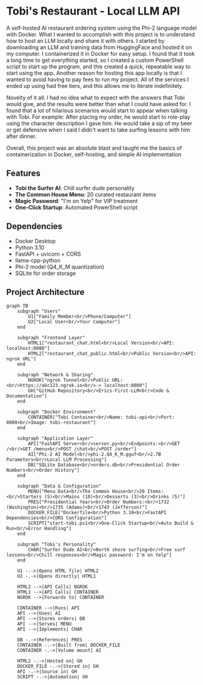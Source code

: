 # Tobi's Restaurant - Local LLM API

A self-hosted AI restaurant ordering system using the Phi-2 language model with Docker.
What I wanted to accomplish with this project is to understand how to host an LLM locally and share it with others. I started by downloading an LLM and training data from HuggingFace and hosted it on my computer. I containerized it in Docker for easy setup. I found that it took a long time to get everything started, so I created a custom PowerShell script to start up the program, and this created a quick, repeatable way to start using the app. Another reason for hosting this app locally is that I wanted to avoid having to pay fees to run my project. All of the services I ended up using had free tiers, and this allows me to iterate indefinitely.

Novelty of it all:
I had no idea what to expect with the answers that Tobi would give, and the results were better than what I could have asked for. I found that a lot of hilarious scenarios would start to appear when talking with Tobi. For example: After placing my order, he would start to role-play using the character description I gave him. He would take a sip of my beer or get defensive when I said I didn't want to take surfing lessons with him after dinner.

Overall, this project was an absolute blast and taught me the basics of containerization in Docker, self-hosting, and simple AI implementation
## Features

- **Tobi the Surfer AI**: Chill surfer dude personality
- **The Common House Menu**: 20 curated restaurant items
- **Magic Password**: "I'm on Yelp" for VIP treatment
- **One-Click Startup**: Automated PowerShell script

## Dependencies

- Docker Desktop
- Python 3.10
- FastAPI + uvicorn + CORS
- llama-cpp-python
- Phi-2 model (Q4_K_M quantization)
- SQLite for order storage

## Project Architecture

```mermaid
graph TB
    subgraph "Users"
        U1["Family Member<br/>Phone/Computer"]
        U2["Local User<br/>Your Computer"]
    end
    
    subgraph "Frontend Layer"
        HTML1["restaurant_chat.html<br/>Local Version<br/>API: localhost:8000"]
        HTML2["restaurant_chat_public.html<br/>Public Version<br/>API: ngrok URL"]
    end
    
    subgraph "Network & Sharing"
        NGROK["ngrok Tunnel<br/>Public URL:<br/>https://abc123.ngrok.io<br/>-> localhost:8000"]
        GH["GitHub Repository<br/>Erics-First-LLM<br/>Code & Documentation"]
    end
    
    subgraph "Docker Environment"
        CONTAINER["Tobi Container<br/>Name: tobi-api<br/>Port: 8000<br/>Image: tobi-restaurant"]
    end
    
    subgraph "Application Layer"
        API["FastAPI Server<br/>server.py<br/>Endpoints:<br/>GET /<br/>GET /menu<br/>POST /chat<br/>POST /order"]
        AI["Phi-2 AI Model<br/>phi-2.Q4_K_M.gguf<br/>2.7B Parameters<br/>Local LLM Processing"]
        DB["SQLite Database<br/>orders.db<br/>Presidential Order Numbers<br/>Order History"]
    end
    
    subgraph "Data & Configuration"
        MENU["Menu Data<br/>The Common House<br/>20 Items:<br/>Starters (5)<br/>Mains (10)<br/>Desserts (3)<br/>Drinks (5)"]
        PRES["Presidential Years<br/>Order Numbers:<br/>1732 (Washington)<br/>1735 (Adams)<br/>1743 (Jefferson)"]
        DOCKER_FILE["Dockerfile<br/>Python 3.10<br/>FastAPI Dependencies<br/>CORS Configuration"]
        SCRIPT["start-tobi.ps1<br/>One-Click Startup<br/>Auto Build & Run<br/>Error Handling"]
    end
    
    subgraph "Tobi's Personality"
        CHAR["Surfer Dude AI<br/>North shore surfing<br/>Free surf lessons<br/>Chill responses<br/>Magic password: I'm on Yelp"]
    end
    
    U1 -.->|Opens HTML file| HTML2
    U2 -.->|Opens directly| HTML1
    
    HTML2 -->|API Calls| NGROK
    HTML1 -->|API Calls| CONTAINER
    NGROK -->|Forwards to| CONTAINER
    
    CONTAINER -->|Runs| API
    API -->|Uses| AI
    API -->|Stores orders| DB
    API -->|Serves| MENU
    API -->|Implements| CHAR
    
    DB -.->|References| PRES
    CONTAINER -.->|Built from| DOCKER_FILE
    CONTAINER -.->|Volume mount| AI
    
    HTML2 -.->|Hosted on| GH
    DOCKER_FILE -.->|Stored in| GH
    API -.->|Source in| GH
    SCRIPT -.->|Automation| GH
